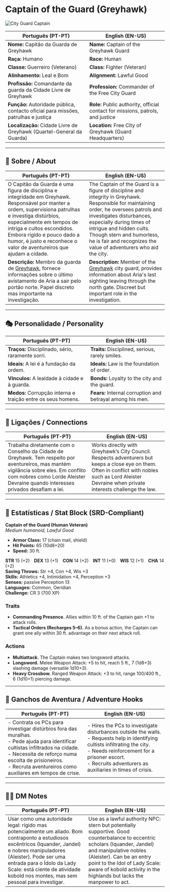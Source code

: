 # Captain of the Guard (Greyhawk)

![City Guard Captain](assets/npc/npc_blank.png)

| **Português (PT-PT)** | **English (EN-US)** |
| --------------------- | ------------------- |
| **Nome:** Capitão da Guarda de Greyhawk | **Name:** Captain of the Greyhawk Guard |
| **Raça:** Humano | **Race:** Human |
| **Classe:** Guerreiro (Veterano) | **Class:** Fighter (Veteran) |
| **Alinhamento:** Leal e Bom | **Alignment:** Lawful Good |
| **Profissão:** Comandante da guarda da Cidade Livre de Greyhawk | **Profession:** Commander of the Free City Guard |
| **Função:** Autoridade pública, contacto oficial para missões, patrulhas e justiça | **Role:** Public authority, official contact for missions, patrols, and justice |
| **Localização:** Cidade Livre de Greyhawk (Quartel-General da Guarda) | **Location:** Free City of Greyhawk (Guard Headquarters) |

---

## 📖 Sobre / About

| **Português (PT-PT)**                                                                                                                                                                                                                                                                                                 | **English (EN-US)**                                                                                                                                                                                                                                                                                                        |
| --------------------------------------------------------------------------------------------------------------------------------------------------------------------------------------------------------------------------------------------------------------------------------------------------------------------- | -------------------------------------------------------------------------------------------------------------------------------------------------------------------------------------------------------------------------------------------------------------------------------------------------------------------------- |
| O Capitão da Guarda é uma figura de disciplina e integridade em Greyhawk. Responsável por manter a ordem, supervisiona patrulhas e investiga distúrbios, especialmente em tempos de intriga e cultos escondidos. Embora rígido e pouco dado a humor, é justo e reconhece o valor de aventureiros que ajudam a cidade. | The Captain of the Guard is a figure of discipline and integrity in Greyhawk. Responsible for maintaining order, he oversees patrols and investigates disturbances, especially during times of intrigue and hidden cults. Though stern and humorless, he is fair and recognizes the value of adventurers who aid the city. |
| **Descrição:** Membro da guarda de [Greyhawk](cidade_de_greyhawk.md), fornece informações sobre o último avistamento de Aria a sair pelo portão norte. Papel discreto mas importante na investigação.                                                                                                                 | **Description:** Member of the [Greyhawk](cidade_de_greyhawk.md) city guard, provides information about Aria's last sighting leaving through the north gate. Discreet but important role in the investigation.                                                                                                              |

---

## 🎭 Personalidade / Personality

| **Português (PT-PT)** | **English (EN-US)** |
| --------------------- | ------------------- |
| **Traços:** Disciplinado, sério, raramente sorri. | **Traits:** Disciplined, serious, rarely smiles. |
| **Ideais:** A lei é a fundação da ordem. | **Ideals:** Law is the foundation of order. |
| **Vínculos:** A lealdade à cidade e à guarda. | **Bonds:** Loyalty to the city and the guard. |
| **Medos:** Corrupção interna e traição entre os seus homens. | **Fears:** Internal corruption and betrayal among his men. |

---

## 🔗 Ligações / Connections

| **Português (PT-PT)** | **English (EN-US)** |
| --------------------- | ------------------- |
| Trabalha diretamente com o Conselho da Cidade de Greyhawk. Tem respeito por aventureiros, mas mantém vigilância sobre eles. Em conflito com nobres como Lorde Aleister Devraine quando interesses privados desafiam a lei. | Works directly with Greyhawk’s City Council. Respects adventurers but keeps a close eye on them. Often in conflict with nobles such as Lord Aleister Devraine when private interests challenge the law. |

---
## 🧩 Estatísticas / Stat Block (SRD-Compliant)

**Captain of the Guard (Human Veteran)**  
*Medium humanoid, Lawful Good*

- **Armor Class:** 17 (chain mail, shield)  
- **Hit Points:** 65 (10d8+20)  
- **Speed:** 30 ft.  

**STR** 15 (+2) **DEX** 13 (+1) **CON** 14 (+2) **INT** 11 (+0) **WIS** 12 (+1) **CHA** 14 (+2)  
**Saving Throws:** Str +4, Con +4, Wis +3  
**Skills:** Athletics +4, Intimidation +4, Perception +3  
**Senses:** passive Perception 13  
**Languages:** Common, Oeridian  
**Challenge:** CR 3 (700 XP)

### Traits
- **Commanding Presence.** Allies within 10 ft. of the Captain gain +1 to attack rolls.  
- **Tactical Orders (Recharges 5–6).** As a bonus action, the Captain can grant one ally within 30 ft. advantage on their next attack roll.  

### Actions
- **Multiattack.** The Captain makes two longsword attacks.  
- **Longsword.** Melee Weapon Attack: +5 to hit, reach 5 ft., 7 (1d8+3) slashing damage (versatile 1d10+3).  
- **Heavy Crossbow.** Ranged Weapon Attack: +3 to hit, range 100/400 ft., 6 (1d10+1) piercing damage.

---

## 🎲 Ganchos de Aventura / Adventure Hooks

| **Português (PT-PT)** | **English (EN-US)** |
| --------------------- | ------------------- |
| - Contrata os PCs para investigar distúrbios fora das muralhas.<br>- Pede ajuda para identificar cultistas infiltrados na cidade.<br>- Necessita de reforço numa escolta de prisioneiros.<br>- Recruta aventureiros como auxiliares em tempos de crise. | - Hires the PCs to investigate disturbances outside the walls.<br>- Requests help in identifying cultists infiltrating the city.<br>- Needs reinforcement for a prisoner escort.<br>- Recruits adventurers as auxiliaries in times of crisis. |

---

## 🧑‍💻 DM Notes

| **Português (PT-PT)** | **English (EN-US)** |
| --------------------- | ------------------- |
| Usar como uma autoridade legal: rígido mas potencialmente um aliado. Bom contraponto a estudiosos excêntricos (Iquander, Jandel) e nobres manipuladores (Aleister). Pode ser uma entrada para o Ídolo da Lady Scale: está ciente de atividade kobold nos montes, mas sem pessoal para investigar. | Use as a lawful authority NPC: stern but potentially supportive. Good counterbalance to eccentric scholars (Iquander, Jandel) and manipulative nobles (Aleister). Can be an entry point to the Idol of Lady Scale: aware of kobold activity in the highlands but lacks the manpower to act. |
